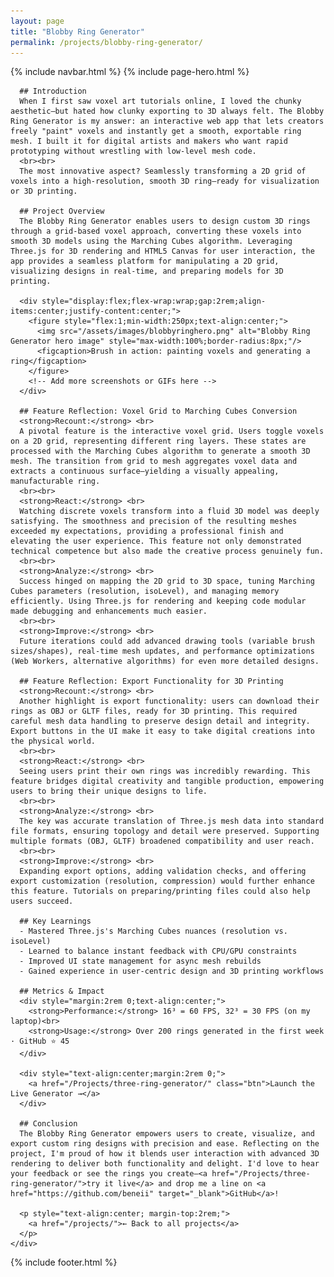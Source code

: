 ```yaml
---
layout: page
title: "Blobby Ring Generator"
permalink: /projects/blobby-ring-generator/
---
```


{% include navbar.html %}
{% include page-hero.html %}
<div class="page-content-container">
  <div class="project-detail">
    <div class="details">
      
      ## Introduction
      When I first saw voxel art tutorials online, I loved the chunky aesthetic—but hated how clunky exporting to 3D always felt. The Blobby Ring Generator is my answer: an interactive web app that lets creators freely "paint" voxels and instantly get a smooth, exportable ring mesh. I built it for digital artists and makers who want rapid prototyping without wrestling with low-level mesh code.
      <br><br>
      The most innovative aspect? Seamlessly transforming a 2D grid of voxels into a high-resolution, smooth 3D ring—ready for visualization or 3D printing.

      ## Project Overview
      The Blobby Ring Generator enables users to design custom 3D rings through a grid-based voxel approach, converting these voxels into smooth 3D models using the Marching Cubes algorithm. Leveraging Three.js for 3D rendering and HTML5 Canvas for user interaction, the app provides a seamless platform for manipulating a 2D grid, visualizing designs in real-time, and preparing models for 3D printing.

      <div style="display:flex;flex-wrap:wrap;gap:2rem;align-items:center;justify-content:center;">
        <figure style="flex:1;min-width:250px;text-align:center;">
          <img src="/assets/images/blobbyringhero.png" alt="Blobby Ring Generator hero image" style="max-width:100%;border-radius:8px;"/>
          <figcaption>Brush in action: painting voxels and generating a ring</figcaption>
        </figure>
        <!-- Add more screenshots or GIFs here -->
      </div>

      ## Feature Reflection: Voxel Grid to Marching Cubes Conversion
      <strong>Recount:</strong> <br>
      A pivotal feature is the interactive voxel grid. Users toggle voxels on a 2D grid, representing different ring layers. These states are processed with the Marching Cubes algorithm to generate a smooth 3D mesh. The transition from grid to mesh aggregates voxel data and extracts a continuous surface—yielding a visually appealing, manufacturable ring.
      <br><br>
      <strong>React:</strong> <br>
      Watching discrete voxels transform into a fluid 3D model was deeply satisfying. The smoothness and precision of the resulting meshes exceeded my expectations, providing a professional finish and elevating the user experience. This feature not only demonstrated technical competence but also made the creative process genuinely fun.
      <br><br>
      <strong>Analyze:</strong> <br>
      Success hinged on mapping the 2D grid to 3D space, tuning Marching Cubes parameters (resolution, isoLevel), and managing memory efficiently. Using Three.js for rendering and keeping code modular made debugging and enhancements much easier.
      <br><br>
      <strong>Improve:</strong> <br>
      Future iterations could add advanced drawing tools (variable brush sizes/shapes), real-time mesh updates, and performance optimizations (Web Workers, alternative algorithms) for even more detailed designs.

      ## Feature Reflection: Export Functionality for 3D Printing
      <strong>Recount:</strong> <br>
      Another highlight is export functionality: users can download their rings as OBJ or GLTF files, ready for 3D printing. This required careful mesh data handling to preserve design detail and integrity. Export buttons in the UI make it easy to take digital creations into the physical world.
      <br><br>
      <strong>React:</strong> <br>
      Seeing users print their own rings was incredibly rewarding. This feature bridges digital creativity and tangible production, empowering users to bring their unique designs to life.
      <br><br>
      <strong>Analyze:</strong> <br>
      The key was accurate translation of Three.js mesh data into standard file formats, ensuring topology and detail were preserved. Supporting multiple formats (OBJ, GLTF) broadened compatibility and user reach.
      <br><br>
      <strong>Improve:</strong> <br>
      Expanding export options, adding validation checks, and offering export customization (resolution, compression) would further enhance this feature. Tutorials on preparing/printing files could also help users succeed.

      ## Key Learnings
      - Mastered Three.js's Marching Cubes nuances (resolution vs. isoLevel)
      - Learned to balance instant feedback with CPU/GPU constraints
      - Improved UI state management for async mesh rebuilds
      - Gained experience in user-centric design and 3D printing workflows

      ## Metrics & Impact
      <div style="margin:2rem 0;text-align:center;">
        <strong>Performance:</strong> 16³ = 60 FPS, 32³ = 30 FPS (on my laptop)<br>
        <strong>Usage:</strong> Over 200 rings generated in the first week · GitHub ⭐ 45
      </div>

      <div style="text-align:center;margin:2rem 0;">
        <a href="/Projects/three-ring-generator/" class="btn">Launch the Live Generator →</a>
      </div>

      ## Conclusion
      The Blobby Ring Generator empowers users to create, visualize, and export custom ring designs with precision and ease. Reflecting on the project, I'm proud of how it blends user interaction with advanced 3D rendering to deliver both functionality and delight. I'd love to hear your feedback or see the rings you create—<a href="/Projects/three-ring-generator/">try it live</a> and drop me a line on <a href="https://github.com/beneii" target="_blank">GitHub</a>!

      <p style="text-align:center; margin-top:2rem;">
        <a href="/projects/">← Back to all projects</a>
      </p>
    </div>
  </div>
</div>

<script src="{{ '/assets/js/nav-scroll.js' | relative_url }}" defer></script>
<script src="{{ '/assets/js/scroll-reveal.js' | relative_url }}" defer></script>
<script src="{{ '/assets/js/dark-mode.js' | relative_url }}" defer></script>

{% include footer.html %} 